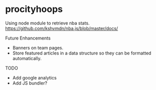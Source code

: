 # procityhoops

Using node module to retrieve nba stats. 
https://github.com/kshvmdn/nba.js/blob/master/docs/

Future Enhancements
- Banners on team pages. 
- Store featured articles in a data structure so they can be formatted automatically.

TODO
- Add google analytics
- Add JS bundler?